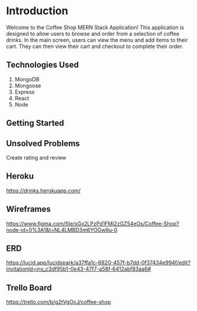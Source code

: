 # Introduction
Welcome to the Coffee Shop MERN Stack Application! This application is designed to allow users to browse and order from a selection of coffee drinks. In the main screen, users can view the menu and add items to their cart. They can then view their cart and checkout to complete their order.

## Technologies Used
1. MongoDB
2. Mongoose
3. Express
4. React
5. Node

## Getting Started

## Unsolved Problems
Create rating and review

## Heroku
https://drinks.herokuapp.com/

## Wireframes
https://www.figma.com/file/sGx2LPzPd1FMi2zGZ54eOs/Coffee-Shop?node-id=0%3A1&t=NL4LMBD3m6YOGw9u-0

## ERD
https://lucid.app/lucidspark/a37ffa1c-6820-457f-b7dd-0f37434e994f/edit?invitationId=inv_c3df95b1-0e43-47f7-a58f-6412abf83aa6#

## Trello Board
https://trello.com/b/g2tVgOcJ/coffee-shop